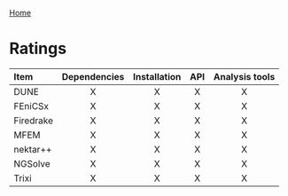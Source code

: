 [Home](../readme)

# Ratings 
| Item      | Dependencies | Installation |  API  | Analysis tools |
| :-------- | :----------: | :----------: | :---: | :------------: |
| DUNE      |      X       |      X       |   X   |       X        |
| FEniCSx   |      X       |      X       |   X   |       X        |
| Firedrake |      X       |      X       |   X   |       X        |
| MFEM      |      X       |      X       |   X   |       X        |
| nektar++  |      X       |      X       |   X   |       X        |
| NGSolve   |      X       |      X       |   X   |       X        |
| Trixi     |      X       |      X       |   X   |       X        |